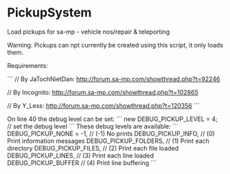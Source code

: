 # PickupSystem
Load pickups for sa-mp - vehicle nos/repair &amp; teleporting

Warning: Pickups can npt currently be created using this script, it only loads them.


Requirements:

´´´
<FileManager>		// By JaTochNietDan:		http://forum.sa-mp.com/showthread.php?t=92246

<streamer>			// By Incognito:			http://forum.sa-mp.com/showthread.php?t=102865

<sscanf2>	  		// By Y_Less:				http://forum.sa-mp.com/showthread.php?t=120356
´´´


On line 40 the debug level can be set:
´´´
new DEBUG_PICKUP_LEVEL = 4; // set the debug level
´´´
These debug levels are available:
´´´
	DEBUG_PICKUP_NONE = -1,		// (-1) No prints
	DEBUG_PICKUP_INFO,			  // (0) Print information messages
	DEBUG_PICKUP_FOLDERS,	  	// (1) Print each directory
	DEBUG_PICKUP_FILES,		  	// (2) Print each file loaded
	DEBUG_PICKUP_LINES,		  	// (3) Print each line loaded
	DEBUG_PICKUP_BUFFER		  	// (4) Print line buffering
´´´
